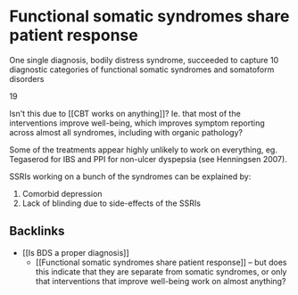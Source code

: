 # Functional somatic syndromes share patient response
One single diagnosis, bodily distress syndrome, succeeded to capture 10 diagnostic categories of functional somatic syndromes and somatoform disorders

19

Isn't this due to [[CBT works on anything]]? Ie. that most of the interventions improve well-being, which improves symptom reporting across almost all syndromes, including with organic pathology?

Some of the treatments appear highly unlikely to work on everything, eg. Tegaserod for IBS and PPI for non-ulcer dyspepsia (see Henningsen 2007).

SSRIs working on a bunch of the syndromes can be explained by:
1. Comorbid depression
2. Lack of blinding due to side-effects of the SSRIs

## Backlinks
* [[Is BDS a proper diagnosis]]
	* [[Functional somatic syndromes share patient response]] – but does this indicate that they are separate from somatic syndromes, or only that interventions that improve well-being work on almost anything?

<!-- #service -->

<!-- {BearID:52CFA86D-B530-4201-95DB-2632D100BCE5-15756-0000130BB559ADA6} -->
